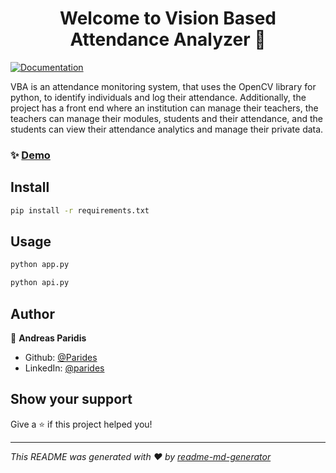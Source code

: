<h1 align="center">Welcome to Vision Based Attendance Analyzer 👋</h1>
<p>
  <a href="www.google.com" target="_blank">
    <img alt="Documentation" src="https://img.shields.io/badge/documentation-yes-brightgreen.svg" />
  </a>
</p>

VBA is an attendance monitoring system, that uses the OpenCV library for python, to identify individuals and log their attendance. Additionally, the project has a front end where an institution can manage their teachers, the teachers can manage their modules, students and their attendance, and the students can view their attendance analytics and manage their private data.

### ✨ [Demo](https://youtu.be/asec-YM0UjM)

## Install

```sh
pip install -r requirements.txt
```

## Usage

```sh
python app.py
```
```sh
python api.py
```

## Author

👤 **Andreas Paridis**

* Github: [@Parides](https://github.com/Parides)
* LinkedIn: [@parides](https://linkedin.com/in/parides)

## Show your support

Give a ⭐️ if this project helped you!

***
_This README was generated with ❤️ by [readme-md-generator](https://github.com/kefranabg/readme-md-generator)_

